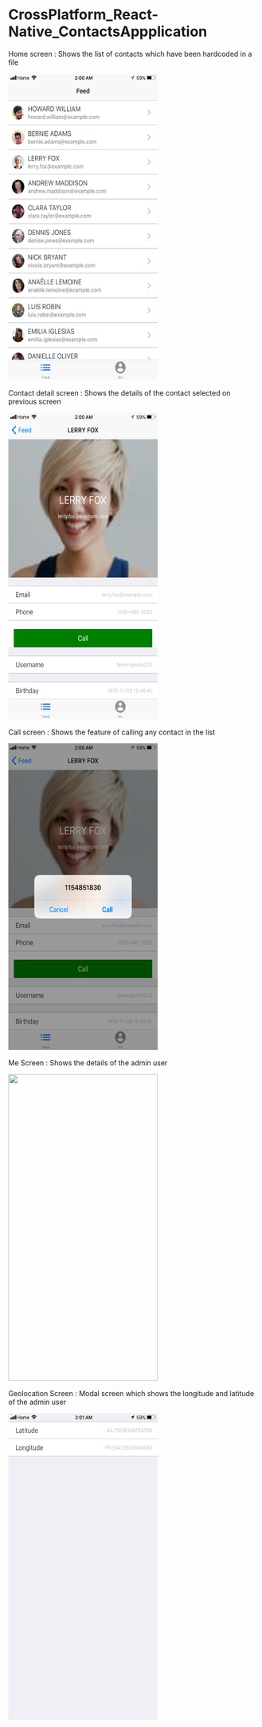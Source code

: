 # CrossPlatform_React-Native_ContactsAppplication

<p>Home screen : Shows the list of contacts which have been hardcoded in a file</p>
<img src="screenshot/home.JPG" width ="300" height = "614"/>
<p>Contact detail screen : Shows the details of the contact selected on previous screen</p>
<img src="screenshot/contactdetail.JPG" width ="300" height = "614"/>
<p>Call screen : Shows the feature of calling any contact in the list</p>
<img src="screenshot/call.JPG" width ="300" height = "614"/>
<p>Me Screen : Shows the details of the admin user</p>
<img src="screenshot/me.JPG" width ="300" height = "614" />
<p>Geolocation Screen : Modal screen which shows the longitude and latitude of the admin user</p>
<img src="screenshot/longlat.JPG" width ="300" height = "614" />
